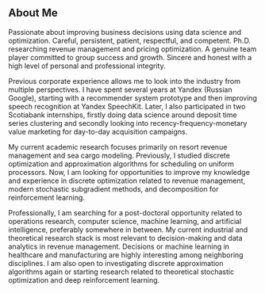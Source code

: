 ## About Me

Passionate about improving business decisions using data science and optimization. Careful, persistent, patient, respectful, and competent. Ph.D. researching revenue management and pricing optimization. A genuine team player committed to group success and growth. Sincere and honest with a high level of personal and professional integrity.

Previous corporate experience allows me to look into the industry from multiple perspectives. I have spent several years at Yandex (Russian Google), starting with a recommender system prototype and then improving speech recognition at Yandex SpeechKit. Later, I also participated in two Scotiabank internships, firstly doing data science around deposit time series clustering and secondly looking into recency-frequency-monetary value marketing for day-to-day acquisition campaigns.

My current academic research focuses primarily on resort revenue management and sea cargo modeling. Previously, I studied discrete optimization and approximation algorithms for scheduling on uniform processors. Now, I am looking for opportunities to improve my knowledge and experience in discrete optimization related to revenue management, modern stochastic subgradient methods, and decomposition for reinforcement learning.

Professionally, I am searching for a post-doctoral opportunity related to operations research, computer science, machine learning, and artificial intelligence, preferably somewhere in between. My current industrial and theoretical research stack is most relevant to decision-making and data analytics in revenue management. Decisions or machine learning in healthcare and manufacturing are highly interesting among neighboring disciplines. I am also open to investigating discrete approximation algorithms again or starting research related to theoretical stochastic optimization and deep reinforcement learning.
